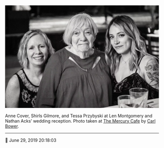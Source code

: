 ![Anne Cover, Shirls Gilmore, and Tessa Przybyski](assets/664370230c0290526355e8787c351d37.webp)

Anne Cover, Shirls Gilmore, and Tessa Przybyski at Len Montgomery and Nathan Acks’ wedding reception. Photo taken at [The Mercury Cafe](http://mercurycafe.com/) by [Carl Bower](http://carlbowerphotos.com/).

- - - -

<span aria-hidden="true">📅</span> June 29, 2019 20:18:03
